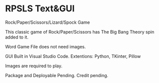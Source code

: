 # RPSLS Text&GUI
Rock/Paper/Scissors/Lizard/Spock Game

This classic game of Rock/Paper/Scissors has The Big Bang Theory spin added to it. 

Word Game File does not need images.

GUI
Built in Visual Studio Code. Extentions: Python, TKinter, Pillow

Images are required to play.

Package and Deployable Pending.
Credit pending.
